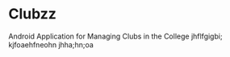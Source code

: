 # Clubzz
Android Application for Managing Clubs in the College
jhflfgigbi;
kjfoaehfneohn
jhha;hn;oa
